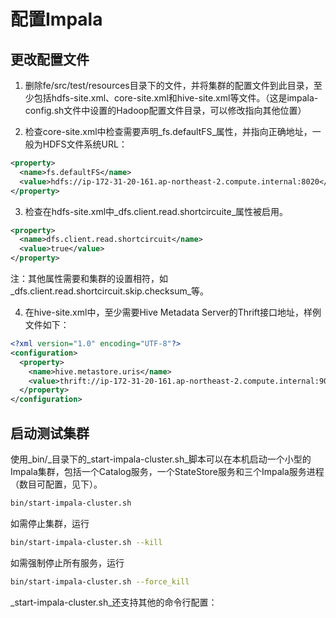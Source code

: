 # 配置Impala

## 更改配置文件

1. 删除fe/src/test/resources目录下的文件，并将集群的配置文件到此目录，至少包括hdfs-site.xml、core-site.xml和hive-site.xml等文件。（这是impala-config.sh文件中设置的Hadoop配置文件目录，可以修改指向其他位置）

2. 检查core-site.xml中检查需要声明_fs.defaultFS_属性，并指向正确地址，一般为HDFS文件系统URL：

```xml
<property>
  <name>fs.defaultFS</name>
  <value>hdfs://ip-172-31-20-161.ap-northeast-2.compute.internal:8020</value>
</property>
```

3. 检查在hdfs-site.xml中_dfs.client.read.shortcircuite_属性被启用。

```xml
<property>
  <name>dfs.client.read.shortcircuit</name>
  <value>true</value>
</property>
```
注：其他属性需要和集群的设置相符，如_dfs.client.read.shortcircuit.skip.checksum_等。

4. 在hive-site.xml中，至少需要Hive Metadata Server的Thrift接口地址，样例文件如下：

```xml
<?xml version="1.0" encoding="UTF-8"?>
<configuration>
  <property>
    <name>hive.metastore.uris</name>
    <value>thrift://ip-172-31-20-161.ap-northeast-2.compute.internal:9083</value>
  </property>
</configuration>
```


## 启动测试集群

使用_bin/_目录下的_start-impala-cluster.sh_脚本可以在本机启动一个小型的Impala集群，包括一个Catalog服务，一个StateStore服务和三个Impala服务进程（数目可配置，见下）。

```bash
bin/start-impala-cluster.sh
```

如需停止集群，运行

```bash
bin/start-impala-cluster.sh --kill
```

如需强制停止所有服务，运行

```bash
bin/start-impala-cluster.sh --force_kill
```

_start-impala-cluster.sh_还支持其他的命令行配置：
